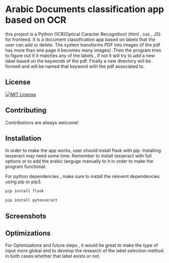
# Arabic Documents classification app based on OCR

this project is a Python OCR(Optical Caracter Recognition) (html , css , JS) for frontend. 
It is a document classification app based on labels that the user can add or delete. 
The system transforms PDF into images (if the pdf has more than one page it becomes many images) .Then the program tries to figure out if it matches any of the labels , if not it will try to add a new label based on the keywords of the pdf. 
Finally a new directory will be formed and will be named that keyword with the pdf associated to.






## License
[![MIT License](https://img.shields.io/badge/License-MIT-green.svg)](https://choosealicense.com/licenses/mit/)


## Contributing

Contributions are always welcome!




## Installation

In order to make the app works, user should install flask with pip. Installing  tesseract may need some time. Remember to install tesseract with full options or to add the arabic languge manually to it in order to make the program functional.


For python dependencies , make sure to install the relevent dependencies using pip or pip3. 
```bash
pip install flask

pip install pytesseract

```

## Screenshots


## Optimizations

For Optimizations and future steps , it would be great to make the type of input more global and to develop the research of the label selection method in both cases:whether that label exists or not. 


